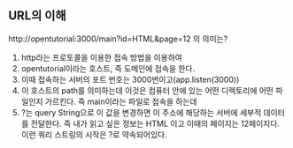 ## URL의 이해
http://opentutorial:3000/main?id=HTML&page=12 의 의미는?<br> 
1. http라는 프로토콜을 이용한 접속 방법을 이용하여
2. opentutorial이라는 호스트, 즉 도메인에 접속을 한다.
3. 이때 접속하는 서버의 포트 번호는 3000번이고(app.listen(3000))
4. 이 호스트의 path를 의미하는데 이것은 컴퓨터 안에 있는 어떤 디렉토리에 어떤 파일인지 가르킨다. 즉 main이라는 파일로 접속을 하는데
5. ?는 query String으로 이 값을 변경하면 이 주소에 해당하는 서버에 세부적 데이터를 전달한다. 즉 내가 읽고 싶은 정보는 HTML 이고 이때의 페이지는 12페이지다. 이런 쿼리 스트링의 시작은 ?로 약속되어있다.
